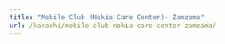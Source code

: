 ```yaml
---
title: "Mobile Club (Nokia Care Center)- Zamzama"
url: /karachi/mobile-club-nokia-care-center-zamzama/
---
```

